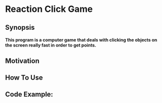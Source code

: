 # Reaction Click Game

## Synopsis
#### This program is a computer game that deals with clicking the objects on the screen really fast in order to get points. 
## Motivation

## How To Use

## Code Example: 

